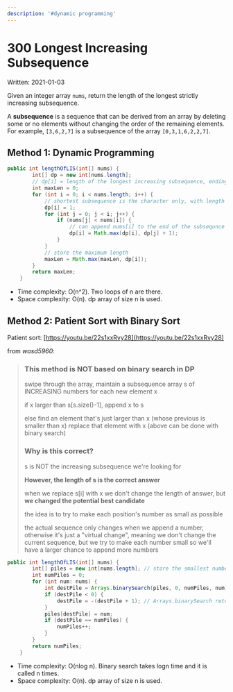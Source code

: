 ```yaml
---
description: '#dynamic programming'
---
```


# 300 Longest Increasing Subsequence

Written: 2021-01-03

Given an integer array `nums`, return the length of the longest strictly increasing subsequence.

A **subsequence** is a sequence that can be derived from an array by deleting some or no elements without changing the order of the remaining elements. For example, `[3,6,2,7]` is a subsequence of the array `[0,3,1,6,2,2,7]`.

## Method 1: **Dynamic Programming**

```java
public int lengthOfLIS(int[] nums) {
        int[] dp = new int[nums.length];
        // dp[i] = length of the longest increasing subsequence, ending at nums[i]
        int maxLen = 0;
        for (int i = 0; i < nums.length; i++) {
            // shortest subsequence is the character only, with length 1
            dp[i] = 1;
            for (int j = 0; j < i; j++) {
                if (nums[j] < nums[i]) {
                    // can append nums[i] to the end of the subsequnce ending at nums[j]
                    dp[i] = Math.max(dp[i], dp[j] + 1);
                }
            }
            // store the maximum length
            maxLen = Math.max(maxLen, dp[i]);
        }
        return maxLen;
    }
```

* Time complexity: O\(n^2\). Two loops of n are there.
* Space complexity: O\(n\). dp array of size n is used.

## Method 2: Patient Sort with Binary Sort

Patient sort: [https://youtu.be/22s1xxRvy28](https://youtu.be/22s1xxRvy28)

from _wasd5960_:

> ### This method is NOT based on binary search in DP 
>
> swipe through the array, maintain a subsequence array s of INCREASING numbers for each new element x 
>
> if x larger than s\[s.size\(\)-1\], append x to s 
>
> else find an element that's just larger than x \(whose previous is smaller than x\) replace that element with x \(above can be done with binary search\) 
>
> ### Why is this correct? 
>
> s is NOT the increasing subsequence we're looking for 
>
> **However, the length of s is the correct answer** 
>
> when we replace s\[i\] with x we don't change the length of answer, but **we changed the potential best candidate** 
>
> the idea is to try to make each position's number as small as possible 
>
> the actual sequence only changes when we append a number, otherwise it's just a "virtual change", meaning we don't change the current sequence, but we try to make each number small so we'll have a larger chance to append more numbers

```java
public int lengthOfLIS(int[] nums) {
        int[] piles = new int[nums.length]; // store the smallest number(or top card) of each pile.
        int numPiles = 0;
        for (int num: nums) {
            int destPile = Arrays.binarySearch(piles, 0, numPiles, num);
            if (destPile < 0) {
                destPile = -(destPile + 1); // Arrays.binarySearch returns -(insertion point) - 1 if not found
            }
            piles[destPile] = num;
            if (destPile == numPiles) {
                numPiles++;
            }
        }
        return numPiles;
    }
```

* Time complexity: O\(nlog n\). Binary search takes logn time and it is called n times.
* Space complexity: O\(n\). dp array of size n is used.


